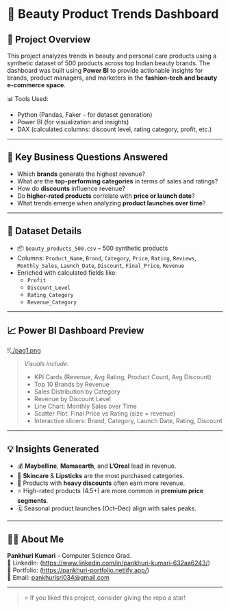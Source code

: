 

# 💄 Beauty Product Trends Dashboard

## 📌 Project Overview

This project analyzes trends in beauty and personal care products using a synthetic dataset of 500 products across top Indian beauty brands. The dashboard was built using **Power BI** to provide actionable insights for brands, product managers, and marketers in the **fashion-tech and beauty e-commerce space**.

📊 Tools Used:
- Python (Pandas, Faker – for dataset generation)
- Power BI (for visualization and insights)
- DAX (calculated columns: discount level, rating category, profit, etc.)

---

## 🎯 Key Business Questions Answered

- Which **brands** generate the highest revenue?
- What are the **top-performing categories** in terms of sales and ratings?
- How do **discounts** influence revenue?
- Do **higher-rated products** correlate with **price or launch date**?
- What trends emerge when analyzing **product launches over time**?

---

## 🧩 Dataset Details

- 📦 `beauty_products_500.csv` – 500 synthetic products
- Columns: `Product_Name`, `Brand`, `Category`, `Price`, `Rating`, `Reviews`, `Monthly_Sales`, `Launch_Date`, `Discount`, `Final_Price`, `Revenue`
- Enriched with calculated fields like:
  - `Profit`
  - `Discount_Level`
  - `Rating_Category`
  - `Revenue_Category`

---

## 📈 Power BI Dashboard Preview

!([./pag1.png](https://github.com/Pankhuri33/BeautyProductsTrends_Dashboard/blob/9ad80a35fd0d65b6dcebdda3e16c6f55296f9ca8/pag1.png)

> *Visuals include:*
> - KPI Cards (Revenue, Avg Rating, Product Count, Avg Discount)
> - Top 10 Brands by Revenue
> - Sales Distribution by Category
> - Revenue by Discount Level
> - Line Chart: Monthly Sales over Time
> - Scatter Plot: Final Price vs Rating (size = revenue)
> - Interactive slicers: Brand, Category, Launch Date, Rating, Discount

---

## 💡 Insights Generated

- 💰 **Maybelline**, **Mamaearth**, and **L’Oreal** lead in revenue.
- 🧴 **Skincare** & **Lipsticks** are the most purchased categories.
- 🎯 Products with **heavy discounts** often earn more revenue.
- ⭐ High-rated products (4.5+) are more common in **premium price segments**.
- 🗓️ Seasonal product launches (Oct–Dec) align with sales peaks.

---

## 👩‍💻 About Me

**Pankhuri Kumari** – Computer Science Grad.  
📍 LinkedIn: (https://www.linkedin.com/in/pankhuri-kumari-632aa6243/)  
📂 Portfolio: (https://pankhuri-portfolio.netlify.app/)  
📧 Email: pankhurisri034@gmail.com  

---

> ⭐ If you liked this project, consider giving the repo a star!


